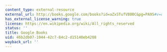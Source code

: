 ```yaml
---
content_type: external-resource
external_url: http://books.google.com/books?id=aZxSTufVB00C&pg=PA95#v=onepage
has_external_license_warning: true
license: https://en.wikipedia.org/wiki/All_rights_reserved
status: ''
title: Google Books
uid: 46b2db07-1044-42c7-84c2-d15148eb4208
wayback_url: ''
---
```

